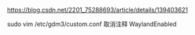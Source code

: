 https://blog.csdn.net/2201_75288693/article/details/139403621

sudo vim /etc/gdm3/custom.conf 
取消注释 WaylandEnabled